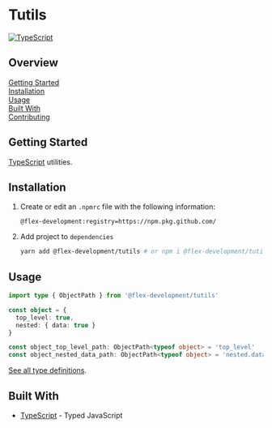 # Tutils

[![TypeScript](https://badgen.net/badge/-/typescript?icon=typescript&label)](https://www.typescriptlang.org/)

## Overview

[Getting Started](#getting-started)  
[Installation](#installation)  
[Usage](#usage)  
[Built With](#built-with)  
[Contributing](./CONTRIBUTING.md)

## Getting Started

[TypeScript][1] utilities.

## Installation

1. Create or edit an `.npmrc` file with the following information:

   ```utf-8
   @flex-development:registry=https://npm.pkg.github.com/
   ```

2. Add project to `dependencies`

   ```zsh
   yarn add @flex-development/tutils # or npm i @flex-development/tutils
   ```

## Usage

```typescript
import type { ObjectPath } from '@flex-development/tutils'

const object = {
  top_level: true,
  nested: { data: true }
}

const object_top_level_path: ObjectPath<typeof object> = 'top_level'
const object_nested_data_path: ObjectPath<typeof object> = 'nested.data'
```

[See all type definitions](src/index.ts).

## Built With

- [TypeScript][1] - Typed JavaScript

[1]: https://www.typescriptlang.org
